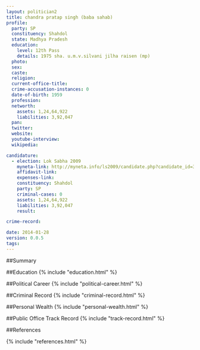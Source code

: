 ```yaml
---
layout: politician2
title: chandra pratap singh (baba sahab)
profile: 
  party: SP
  constituency: Shahdol
  state: Madhya Pradesh
  education: 
    level: 12th Pass
    details: 1975 sha. u.m.v.silvani jilha raisen (mp)
  photo: 
  sex: 
  caste: 
  religion: 
  current-office-title: 
  crime-accusation-instances: 0
  date-of-birth: 1959
  profession: 
  networth: 
    assets: 1,24,64,922
    liabilities: 3,92,047
  pan: 
  twitter: 
  website: 
  youtube-interview: 
  wikipedia: 

candidature: 
  - election: Lok Sabha 2009
    myneta-link: http://myneta.info/ls2009/candidate.php?candidate_id=3298
    affidavit-link: 
    expenses-link: 
    constituency: Shahdol 
    party: SP
    criminal-cases: 0
    assets: 1,24,64,922
    liabilities: 3,92,047
    result:  

crime-record: 

date: 2014-01-28
version: 0.0.5
tags: 
---
```

##Summary


##Education
{% include "education.html" %}


##Political Career
{% include "political-career.html" %}


##Criminal Record
{% include "criminal-record.html" %}


##Personal Wealth
{% include "personal-wealth.html" %}


##Public Office Track Record
{% include "track-record.html" %}


##References


{% include "references.html" %}